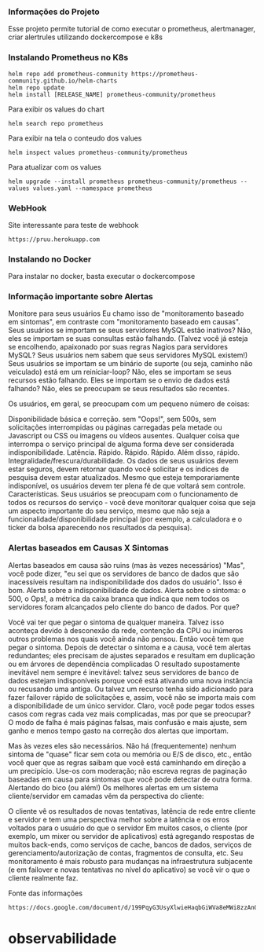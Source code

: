 ### Informações do Projeto

Esse projeto permite tutorial de como executar o prometheus, alertmanager, criar alertrules utilizando dockercompose e k8s

### Instalando Prometheus no K8s

```
helm repo add prometheus-community https://prometheus-community.github.io/helm-charts
helm repo update
helm install [RELEASE_NAME] prometheus-community/prometheus

```

Para exibir os values do chart

```
helm search repo prometheus 

```

Para exibir na tela o conteudo dos values

```
helm inspect values prometheus-community/prometheus

```

Para atualizar com os values

```
helm upgrade --install prometheus prometheus-community/prometheus --values values.yaml --namespace prometheus
```


### WebHook

Site interessante para teste de webhook

```
https://pruu.herokuapp.com

```

### Instalando no Docker

Para instalar no docker, basta executar o dockercompose


### Informação importante sobre Alertas 

Monitore para seus usuários
Eu chamo isso de "monitoramento baseado em sintomas", em contraste com "monitoramento baseado em causas". Seus usuários se importam se seus servidores MySQL estão inativos? Não, eles se importam se suas consultas estão falhando. (Talvez você já esteja se encolhendo, apaixonado por suas regras Nagios para servidores MySQL? Seus usuários nem sabem que seus servidores MySQL existem!) Seus usuários se importam se um binário de suporte (ou seja, caminho não veiculado) está em um reiniciar-loop? Não, eles se importam se seus recursos estão falhando. Eles se importam se o envio de dados está falhando? Não, eles se preocupam se seus resultados são recentes.

Os usuários, em geral, se preocupam com um pequeno número de coisas:

Disponibilidade básica e correção. sem "Oops!", sem 500s, sem solicitações interrompidas ou páginas carregadas pela metade ou Javascript ou CSS ou imagens ou vídeos ausentes. Qualquer coisa que interrompa o serviço principal de alguma forma deve ser considerada indisponibilidade.
Latência. Rápido. Rápido. Rápido. Além disso, rápido.
Integralidade/frescura/durabilidade. Os dados de seus usuários devem estar seguros, devem retornar quando você solicitar e os índices de pesquisa devem estar atualizados. Mesmo que esteja temporariamente indisponível, os usuários devem ter plena fé de que voltará sem controle.
Características. Seus usuários se preocupam com o funcionamento de todos os recursos do serviço - você deve monitorar qualquer coisa que seja um aspecto importante do seu serviço, mesmo que não seja a funcionalidade/disponibilidade principal (por exemplo, a calculadora e o ticker da bolsa aparecendo nos resultados da pesquisa).



### Alertas baseados em Causas X Sintomas

Alertas baseados em causa são ruins (mas às vezes necessários)
"Mas", você pode dizer, "eu sei que os servidores de banco de dados que são inacessíveis resultam na indisponibilidade dos dados do usuário". Isso é bom. Alerta sobre a indisponibilidade de dados. Alerta sobre o sintoma: o 500, o Ops!, a métrica da caixa branca que indica que nem todos os servidores foram alcançados pelo cliente do banco de dados. Por que?

Você vai ter que pegar o sintoma de qualquer maneira. Talvez isso aconteça devido à desconexão da rede, contenção da CPU ou inúmeros outros problemas nos quais você ainda não pensou. Então você tem que pegar o sintoma.
Depois de detectar o sintoma e a causa, você tem alertas redundantes; eles precisam de ajustes separados e resultam em duplicação ou em árvores de dependência complicadas
O resultado supostamente inevitável nem sempre é inevitável: talvez seus servidores de banco de dados estejam indisponíveis porque você está ativando uma nova instância ou recusando uma antiga. Ou talvez um recurso tenha sido adicionado para fazer failover rápido de solicitações e, assim, você não se importa mais com a disponibilidade de um único servidor. Claro, você pode pegar todos esses casos com regras cada vez mais complicadas, mas por que se preocupar? O modo de falha é mais páginas falsas, mais confusão e mais ajuste, sem ganho e menos tempo gasto na correção dos alertas que importam.

Mas às vezes eles são necessários. Não há (frequentemente) nenhum sintoma de "quase" ficar sem cota ou memória ou E/S de disco, etc., então você quer que as regras saibam que você está caminhando em direção a um precipício. Use-os com moderação; não escreva regras de paginação baseadas em causa para sintomas que você pode detectar de outra forma.
Alertando do bico (ou além!)
Os melhores alertas em um sistema cliente/servidor em camadas vêm da perspectiva do cliente:

O cliente vê os resultados de novas tentativas, latência de rede entre cliente e servidor e tem uma perspectiva melhor sobre a latência e os erros voltados para o usuário do que o servidor
Em muitos casos, o cliente (por exemplo, um mixer ou servidor de aplicativos) está agregando respostas de muitos back-ends, como serviços de cache, bancos de dados, serviços de gerenciamento/autorização de contas, fragmentos de consulta, etc. Seu monitoramento é mais robusto para mudanças na infraestrutura subjacente (e em failover e novas tentativas no nível do aplicativo) se você vir o que o cliente realmente faz.


Fonte das informações

```
https://docs.google.com/document/d/199PqyG3UsyXlwieHaqbGiWVa8eMWi8zzAn0YfcApr8Q/edit#
```
# observabilidade
